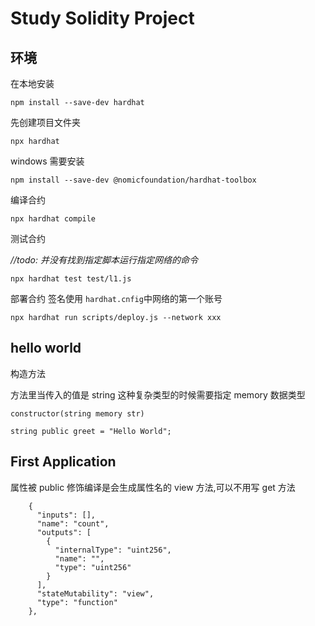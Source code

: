 # Study Solidity Project

## 环境

在本地安装

`npm install --save-dev hardhat`

先创建项目文件夹 

`npx hardhat`

windows 需要安装 

`npm install --save-dev @nomicfoundation/hardhat-toolbox`

编译合约

`npx hardhat compile`

测试合约

_//todo: 并没有找到指定脚本运行指定网络的命令_
 
`npx hardhat test test/l1.js`

部署合约 
签名使用 `hardhat.cnfig`中网络的第一个账号

`npx hardhat run scripts/deploy.js --network xxx`


## hello world

构造方法

方法里当传入的值是 string 这种复杂类型的时候需要指定 memory 数据类型

`constructor(string memory str)`

`string public greet = "Hello World";`


## First Application

属性被 public 修饰编译是会生成属性名的 view 方法,可以不用写 get 方法

```
    {
      "inputs": [],
      "name": "count",
      "outputs": [
        {
          "internalType": "uint256",
          "name": "",
          "type": "uint256"
        }
      ],
      "stateMutability": "view",
      "type": "function"
    },
```
 